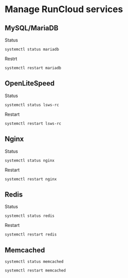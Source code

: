 # Manage RunCloud services

## MySQL/MariaDB

Status

```
systemctl status mariadb
```

Restrt

```
systemctl restart mariadb
```

## OpenLiteSpeed

Status

```
systemctl status lsws-rc
```

Restart

```
systemctl restart lsws-rc
```

## Nginx

Status

```
systemctl status nginx
```

Restart

```
systemctl restart nginx
```

## Redis

Status

```
systemctl status redis
```

Restart

```
systemctl restart redis
```

## Memcached

```
systemctl status memcached
```

```
systemctl restart memcached
```
